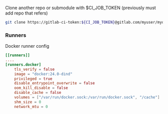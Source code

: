 Clone another repo or submodule with $CI_JOB_TOKEN (previously must add repo that refers)
```bash
git clone https://gitlab-ci-token:${CI_JOB_TOKEN}@gitlab.com/myuser/mydependentrepo
```


### Runners

Docker runner config
```toml
[[runners]]
....
[runners.docker]
    tls_verify = false
    image = "docker:24.0-dind"
    privileged = true
    disable_entrypoint_overwrite = false
    oom_kill_disable = false
    disable_cache = false
    volumes = ["/var/run/docker.sock:/var/run/docker.sock", "/cache"]
    shm_size = 0
    network_mtu = 0
```
